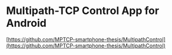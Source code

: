 # Multipath-TCP Control App for Android 

[https://github.com/MPTCP-smartphone-thesis/MultipathControl](https://github.com/MPTCP-smartphone-thesis/MultipathControl)
